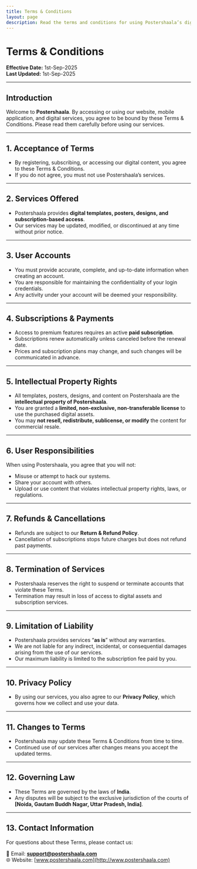 ```yaml
---
title: Terms & Conditions
layout: page
description: Read the terms and conditions for using Postershaala’s digital services and subscriptions.
---
```


# Terms & Conditions

**Effective Date:** 1st-Sep-2025  
**Last Updated:** 1st-Sep-2025  

---

## Introduction

Welcome to **Postershaala**. By accessing or using our website, mobile application, and digital services, you agree to be bound by these Terms & Conditions. Please read them carefully before using our services.  

---

## 1. Acceptance of Terms
- By registering, subscribing, or accessing our digital content, you agree to these Terms & Conditions.  
- If you do not agree, you must not use Postershaala’s services.  

---

## 2. Services Offered
- Postershaala provides **digital templates, posters, designs, and subscription-based access**.  
- Our services may be updated, modified, or discontinued at any time without prior notice.  

---

## 3. User Accounts
- You must provide accurate, complete, and up-to-date information when creating an account.  
- You are responsible for maintaining the confidentiality of your login credentials.  
- Any activity under your account will be deemed your responsibility.  

---

## 4. Subscriptions & Payments
- Access to premium features requires an active **paid subscription**.  
- Subscriptions renew automatically unless canceled before the renewal date.  
- Prices and subscription plans may change, and such changes will be communicated in advance.  

---

## 5. Intellectual Property Rights
- All templates, posters, designs, and content on Postershaala are the **intellectual property of Postershaala**.  
- You are granted a **limited, non-exclusive, non-transferable license** to use the purchased digital assets.  
- You may **not resell, redistribute, sublicense, or modify** the content for commercial resale.  

---

## 6. User Responsibilities
When using Postershaala, you agree that you will not:  
- Misuse or attempt to hack our systems.  
- Share your account with others.  
- Upload or use content that violates intellectual property rights, laws, or regulations.  

---

## 7. Refunds & Cancellations
- Refunds are subject to our **Return & Refund Policy**.  
- Cancellation of subscriptions stops future charges but does not refund past payments.  

---

## 8. Termination of Services
- Postershaala reserves the right to suspend or terminate accounts that violate these Terms.  
- Termination may result in loss of access to digital assets and subscription services.  

---

## 9. Limitation of Liability
- Postershaala provides services “**as is**” without any warranties.  
- We are not liable for any indirect, incidental, or consequential damages arising from the use of our services.  
- Our maximum liability is limited to the subscription fee paid by you.  

---

## 10. Privacy Policy
- By using our services, you also agree to our **Privacy Policy**, which governs how we collect and use your data.  

---

## 11. Changes to Terms
- Postershaala may update these Terms & Conditions from time to time.  
- Continued use of our services after changes means you accept the updated terms.  

---

## 12. Governing Law
- These Terms are governed by the laws of **India**.  
- Any disputes will be subject to the exclusive jurisdiction of the courts of **[Noida, Gautam Buddh Nagar, Uttar Pradesh, India]**.  

---

## 13. Contact Information
For questions about these Terms, please contact us:  

📧 Email: **support@postershaala.com**  
🌐 Website: [www.postershaala.com](http://www.postershaala.com)  
